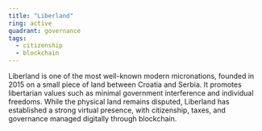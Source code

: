 ```yaml
---
title: "Liberland"
ring: active
quadrant: governance
tags:
  - citizenship
  - blockchain
---
```


Liberland is one of the most well-known modern micronations, founded in 2015 on a small piece of land between Croatia and Serbia. It promotes libertarian values such as minimal government interference and individual freedoms. While the physical land remains disputed, Liberland has established a strong virtual presence, with citizenship, taxes, and governance managed digitally through blockchain.
